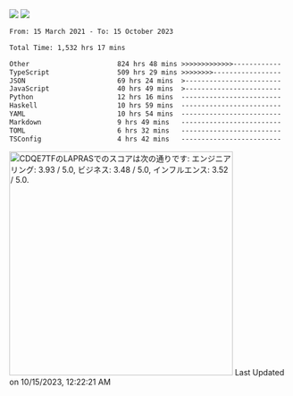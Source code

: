 <div>
  <img src="https://github-readme-stats.vercel.app/api?username=naporin0624&count_private=true&show_icons=true" />
  <img src="https://github-readme-stats.vercel.app/api/top-langs/?username=naporin0624&layout=compact&hide=css" />
  <!--START_SECTION:waka-->

```txt
From: 15 March 2021 - To: 15 October 2023

Total Time: 1,532 hrs 17 mins

Other                      824 hrs 48 mins >>>>>>>>>>>>>------------   53.83 %
TypeScript                 509 hrs 29 mins >>>>>>>>-----------------   33.25 %
JSON                       69 hrs 24 mins  >------------------------   04.53 %
JavaScript                 40 hrs 49 mins  >------------------------   02.66 %
Python                     12 hrs 16 mins  -------------------------   00.80 %
Haskell                    10 hrs 59 mins  -------------------------   00.72 %
YAML                       10 hrs 54 mins  -------------------------   00.71 %
Markdown                   9 hrs 49 mins   -------------------------   00.64 %
TOML                       6 hrs 32 mins   -------------------------   00.43 %
TSConfig                   4 hrs 42 mins   -------------------------   00.31 %
```

<!--END_SECTION:waka-->
  
  <!--START_SECTION:lapras-card-->
<p ><a href="https://lapras.com/public/CDQE7TF" target="_blank" rel="noopener noreferrer"><img alt="CDQE7TFのLAPRASでのスコアは次の通りです: エンジニアリング: 3.93 / 5.0, ビジネス: 3.48 / 5.0, インフルエンス: 3.52 / 5.0." src="https://lapras-card-generator.vercel.app/api/svg?e=3.93&b=3.48&i=3.52&b1=%23232323&b2=%236d6d6d&i1=%23212121&i2=%23818181&l=ja" width="400" ></a>  
Last Updated on 10/15/2023, 12:22:21 AM</p>
<!--END_SECTION:lapras-card-->
</div>
